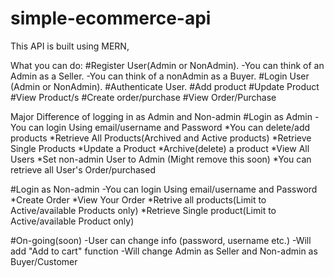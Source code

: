 # simple-ecommerce-api

This API is built using MERN,

What you can do:
#Register User(Admin or NonAdmin).
    -You can think of an Admin as a Seller.
    -You can think of a nonAdmin as a Buyer.
#Login User (Admin or NonAdmin).
#Authenticate User.
#Add product
#Update Product
#View Product/s
#Create order/purchase
#View Order/Purchase


Major Difference of logging in as Admin and Non-admin
#Login as Admin
  -You can login Using email/username and Password
      *You can delete/add products
      *Retrieve All Products(Archived and Active products)
      *Retrieve Single Products
      *Update a Product
      *Archive(delete) a product
      *View All Users
      *Set non-admin User to Admin (Might remove this soon)
      *You can retrieve all User's Order/purchased
      
#Login as Non-admin
  -You can login Using email/username and Password
      *Create Order
      *View Your Order
      *Retrive all products(Limit to Active/available Products only)
      *Retrieve Single product(Limit to Active/available Product only)

#On-going(soon)
  -User can change info (password, username etc.)
  -Will add "Add to cart" function
  -Will change Admin as Seller and Non-admin as Buyer/Customer
  
